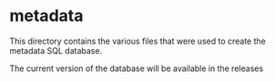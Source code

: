 # metadata

This directory contains the various files that were used to create the metadata SQL database.

The current version of the database will be available in the releases
